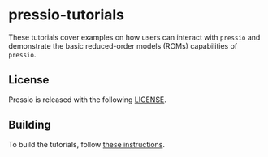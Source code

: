 
# pressio-tutorials

These tutorials cover examples on how users can interact with `pressio` and demonstrate the basic reduced-order models (ROMs) capabilities of `pressio`.

## License
Pressio is released with the following [LICENSE](./LICENSE).

## Building
To build the tutorials, follow [these instructions](https://github.com/Pressio/pressio-tutorials/wiki/Building-and-Running-pressio-tutorials).
